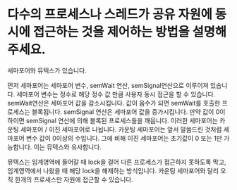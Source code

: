 # 다수의 프로세스나 스레드가 공유 자원에 동시에 접근하는 것을 제어하는 방법을 설명해주세요.

세마포어와 뮤텍스가 있습니다.

먼저 세마포어는 세마포어 변수, semWait 연산, semSignal연산으로 이루어져 있습니다. 세마포어 변수는 정수로 해당 정수 값 만큼 사용자 동시 접근을 할 수 있습니다. semWait연산은 세마포어 값을 감소시킵니다. 값이 음수가 되면 semWait를 호출한 프로세스는 블록됩니다. semSignal 연산은 세마포어 값을 증가시킵니다. 만약 값이 0이하이면 semSignal 연산에 의해 블록된 프로세스들을 깨웁니다. 이러한 세마포어는 카운팅 세마포어 / 이진 세마포어로 나뉩니다. 카운팅 세마포어는 앞서 말씀드린 것처럼 세마포어 변수 값이 0이상의 수입니다. 그에 비해 이진 세마포어는 초기값이 0 또는 1만 가능합니다. 이는 뮤텍스와 유사합니다.

뮤텍스는 임계영역에 들어갈 때 lock을 걸어 다른 프로세스가 접근하지 못하도록 막고, 임계영역에서 나왔을 때 해당 lock을 해제하는 방식입니다. 카운팅 세마포어와 달리 오직 한개의 프로세스만 자원에 접근할 수 있습니다.